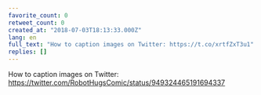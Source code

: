 ```yaml
---
favorite_count: 0
retweet_count: 0
created_at: "2018-07-03T18:13:33.000Z"
lang: en
full_text: "How to caption images on Twitter: https://t.co/xrtfZxT3u1"
replies: []
---
```


How to caption images on Twitter:
<https://twitter.com/RobotHugsComic/status/949324465191694337>
